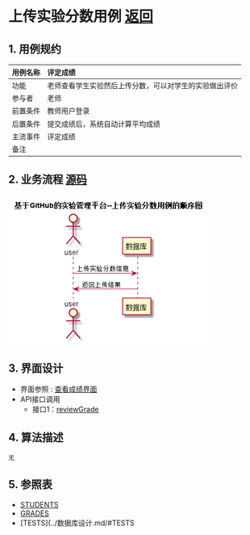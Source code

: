# 上传实验分数用例 [返回](../README.md)
## 1. 用例规约

|用例名称|评定成绩|
|-------|:-------------|
|功能|老师查看学生实验然后上传分数，可以对学生的实验做出评价|
|参与者|老师|
|前置条件|教师用户登录|
|后置条件| 提交成绩后，系统自动计算平均成绩|
|主流事件| 评定成绩|
|备注| |

## 2. 业务流程 [源码](../src/上传实验分数.puml)
![sequence1](../images/上传实验分数.png) 

## 3. 界面设计
- 界面参照 : [查看成绩界面](../ui/reviewGrade.html)
- API接口调用
    - 接口1：[reviewGrade](../impl/上传实验分数接口.md)

## 4. 算法描述
    无

## 5. 参照表

- [STUDENTS](../数据库设计.md/#STUDENTS)
- [GRADES](../数据库设计.md/#GRADES)
- [TESTS](../数据库设计.md/#TESTS